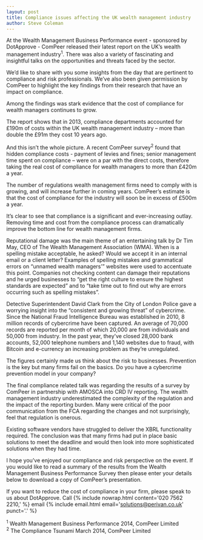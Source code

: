 ```yaml
---
layout: post
title: Compliance issues affecting the UK wealth management industry
author: Steve Coleman
---
```

At the Wealth Management Business Performance event - sponsored by DotApprove -
ComPeer released their latest report on the UK’s wealth management
industry<sup>1</sup>. There was also a variety of fascinating and insightful
talks on the opportunities and threats faced by the sector.

We’d like to share with you some insights from the day that are pertinent to
compliance and risk professionals. We’ve also been given permission by ComPeer
to highlight the key findings from their research that have an impact on
compliance.
<!--more-->
Among the findings was stark evidence that the cost of compliance for wealth
managers continues to grow.

The report shows that in 2013, compliance departments accounted for £190m of
costs within the UK wealth management industry – more than double the £91m they
cost 10 years ago.

And this isn’t the whole picture. A recent ComPeer survey<sup>2</sup> found
that hidden compliance costs - payment of levies and fines; senior management
time spent on compliance – were on a par with the direct costs, therefore
taking the real cost of compliance for wealth managers to more than £420m a
year.

The number of regulations wealth management firms need to comply with is
growing, and will increase further in coming years. ComPeer’s estimate is that
the cost of compliance for the industry will soon be in excess of £500m a year.

It’s clear to see that compliance is a significant and ever-increasing outlay.
Removing time and cost from the compliance process can dramatically improve the
bottom line for wealth management firms.

Reputational damage was the main theme of an entertaining talk by Dr Tim May,
CEO of The Wealth Management Association (WMA). When is a spelling mistake
acceptable, he asked? Would we accept it in an internal email or a client
letter? Examples of spelling mistakes and grammatical errors on “unnamed wealth
managers’” websites were used to accentuate this point. Companies not checking
content can damage their reputations and he urged businesses to “get the right
culture to ensure the highest standards are expected” and to “take time out to
find out why are errors occurring such as spelling mistakes”.

Detective Superintendent David Clark from the City of London Police gave a
worrying insight into the “consistent and growing threat” of cybercrime. Since
the National Fraud Intelligence Bureau was established in 2010, 8 million
records of cybercrime have been captured. An average of 70,000 records are
reported per month of which 20,000 are from individuals and 50,000 from
industry. In the past year, they’ve closed 28,000 bank accounts, 52,000
telephone numbers and 1,140 websites due to fraud, with Bitcoin and e-currency
an increasing problem as they’re unregulated.
 
The figures certainly made us think about the risk to businesses. Prevention is
the key but many firms fail on the basics. Do you have a cybercrime prevention
model in your company?

The final compliance related talk was regarding the results of a survey by
ComPeer in partnership with AMOSCA into CRD IV reporting. The wealth management
industry underestimated the complexity of the regulation and the impact of the
reporting burden. Many were critical of the poor communication from the FCA
regarding the changes and not surprisingly, feel that regulation is onerous.

Existing software vendors have struggled to deliver the XBRL functionality
required. The conclusion was that many firms had put in place basic solutions
to meet the deadline and would then look into more sophisticated solutions when
they had time.

I hope you’ve enjoyed our compliance and risk perspective on the event. If you
would like to read a summary of the results from the Wealth Management Business
Performance Survey then please enter your details below to download a copy of
ComPeer’s presentation.

If you want to reduce the cost of compliance in your firm, please speak to us
about DotApprove. Call {% include nowrap.html content='020 7562 2210,' %} email
{% include email.html email='solutions@perivan.co.uk' punct='.' %}

<sup>1</sup> Wealth Management Business Performance 2014, ComPeer Limited  
<sup>2</sup> The Compliance Tsunami March 2014, ComPeer Limited
